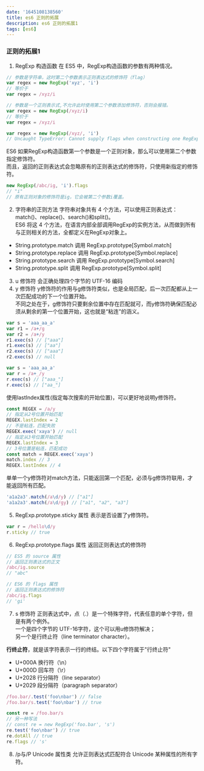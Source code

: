 ```yaml
---
date: '1645108138560'
title: es6 正则的拓展
description: es6 正则的拓展1
tags: [es6]
---
```

### 正则的拓展1
1.  RegExp 构造函数
在 ES5 中，RegExp构造函数的参数有两种情况。
```javascript
// 参数是字符串，这时第二个参数表示正则表达式的修饰符（flag）
var regex = new RegExp('xyz', 'i')
// 等价于
var regex = /xyz/i
```
```javascript
// 参数是一个正则表示式,不允许此时使用第二个参数添加修饰符，否则会报错。
var regex = new RegExp(/xyz/i)
// 等价于
var regex = /xyz/i
```
```javascript
var regex = new RegExp(/xyz/, 'i')
// Uncaught TypeError: Cannot supply flags when constructing one RegExp from another
```
ES6 如果RegExp构造函数第一个参数是一个正则对象，那么可以使用第二个参数指定修饰符。  
而且，返回的正则表达式会忽略原有的正则表达式的修饰符，只使用新指定的修饰符。
```javascript
new RegExp(/abc/ig, 'i').flags
// "i"
// 原有正则对象的修饰符是ig，它会被第二个参数i覆盖。
```
2. 字符串的正则方法
字符串对象共有 4 个方法，可以使用正则表达式：match()、replace()、search()和split()。  
ES6 将这 4 个方法，在语言内部全部调用RegExp的实例方法，从而做到所有与正则相关的方法，全都定义在RegExp对象上。
 - String.prototype.match 调用 RegExp.prototype[Symbol.match]
 - String.prototype.replace 调用 RegExp.prototype[Symbol.replace]
 - String.prototype.search 调用 RegExp.prototype[Symbol.search]
 - String.prototype.split 调用 RegExp.prototype[Symbol.split]
3. u 修饰符
会正确处理四个字节的 UTF-16 编码
4. y 修饰符
y修饰符的作用与g修饰符类似，也是全局匹配，后一次匹配都从上一次匹配成功的下一个位置开始。  
不同之处在于，g修饰符只要剩余位置中存在匹配就可，而y修饰符确保匹配必须从剩余的第一个位置开始，这也就是“粘连”的涵义。
```javascript
var s = 'aaa_aa_a'
var r1 = /a+/g
var r2 = /a+/y
r1.exec(s) // ["aaa"]
r1.exec(s) // ["aa"]
r2.exec(s) // ["aaa"]
r2.exec(s) // null
```
```javascript
var s = 'aaa_aa_a'
var r = /a+_/y
r.exec(s) // ["aaa_"]
r.exec(s) // ["aa_"]
```
使用lastIndex属性(指定每次搜索的开始位置)，可以更好地说明y修饰符。
```javascript
const REGEX = /a/y
// 指定从2号位置开始匹配
REGEX.lastIndex = 2
// 不是粘连，匹配失败
REGEX.exec('xaya') // null
// 指定从3号位置开始匹配
REGEX.lastIndex = 3
// 3号位置是粘连，匹配成功
const match = REGEX.exec('xaya')
match.index // 3
REGEX.lastIndex // 4
```
单单一个y修饰符对match方法，只能返回第一个匹配，必须与g修饰符联用，才能返回所有匹配。
```javascript
'a1a2a3'.match(/a\d/y) // ["a1"]
'a1a2a3'.match(/a\d/gy) // ["a1", "a2", "a3"]
```
5. RegExp.prototype.sticky 属性
表示是否设置了y修饰符。
```javascript
var r = /hello\d/y
r.sticky // true
```
6. RegExp.prototype.flags 属性
返回正则表达式的修饰符
```javascript
// ES5 的 source 属性
// 返回正则表达式的正文
/abc/ig.source
// "abc"

// ES6 的 flags 属性
// 返回正则表达式的修饰符
/abc/ig.flags
// 'gi'
```
7. s 修饰符
正则表达式中，点（.）是一个特殊字符，代表任意的单个字符，但是有两个例外。  
一个是四个字节的 UTF-16字符，这个可以用u修饰符解决；  
另一个是行终止符（line terminator character）。  

**行终止符**，就是该字符表示一行的终结。以下四个字符属于"行终止符"  
 - U+000A 换行符（\n）  
 - U+000D 回车符（\r）   
 - U+2028 行分隔符（line separator）  
 - U+2029 段分隔符（paragraph separator）  
```javascript
/foo.bar/.test('foo\nbar') // false
/foo.bar/s.test('foo\nbar') // true
```
```javascript
const re = /foo.bar/s
// 另一种写法
// const re = new RegExp('foo.bar', 's')
re.test('foo\nbar') // true
re.dotAll // true
re.flags // 's'
```
8. /p与/P Unicode 属性类
允许正则表达式匹配符合 Unicode 某种属性的所有字符。
